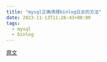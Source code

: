 ```yaml
---
title: "mysql正确清理binlog日志的方法"
date: 2023-11-13T11:26:43+08:00
tags:
  - mysql
  - binlog
---
```


[原文](https://www.cnblogs.com/kiko2014551511/p/11532426.html)
